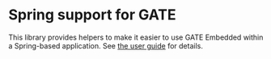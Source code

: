 # Spring support for GATE

This library provides helpers to make it easier to use GATE Embedded within a Spring-based application.  See [the user guide][1] for details.


 [1]: https://gate.ac.uk/userguide/sec:api:spring

